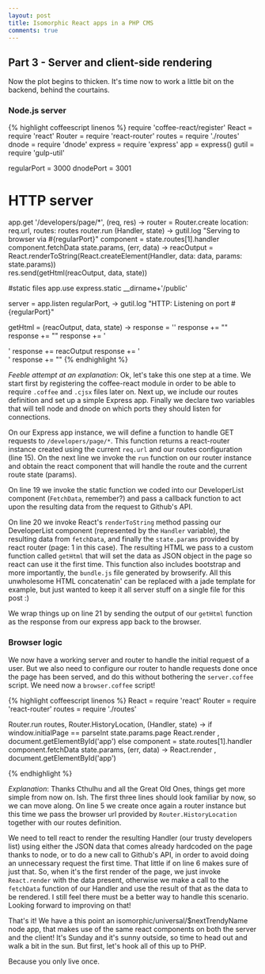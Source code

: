 ```yaml
---
layout: post
title: Isomorphic React apps in a PHP CMS
comments: true
---
```


## Part 3 - Server and client-side rendering

Now the plot begins to thicken. It's time now to work a little bit on the backend, behind the courtains. 

### Node.js server

{% highlight coffeescript linenos %}
require 'coffee-react/register'
React = require 'react'
Router = require 'react-router'
routes = require './routes'
dnode = require 'dnode'
express = require 'express'
app = express()
gutil = require 'gulp-util'

regularPort = 3000
dnodePort = 3001

# HTTP server
app.get '/developers/page/*', (req, res) ->
  router = Router.create location: req.url, routes: routes
  router.run (Handler, state) ->
      gutil.log "Serving to browser via #{regularPort}"
      component = state.routes[1].handler
      component.fetchData state.params, (err, data) ->
        reacOutput = React.renderToString(React.createElement(Handler, data: data, params: state.params))        
        res.send(getHtml(reacOutput, data, state))

#static files
app.use express.static __dirname+'/public'

server = app.listen regularPort, ->
  gutil.log "HTTP: Listening on port #{regularPort}"

getHtml = (reacOutput, data, state) ->
  response = '<link rel="stylesheet" href="https://maxcdn.bootstrapcdn.com/bootstrap/3.3.5/css/bootstrap.min.css">'
  response += "<script>window.reactData = #{JSON.stringify(data)}</script>"
  response += "<script>window.initialPage = #{state.params.page}</script>"
  response += '<div id="app" class="container">'
  response += reacOutput
  response += '</div>'
  response +=  "<script src='http://localhost:#{regularPort}/js/bundle.js'></script>"
{% endhighlight %}

*Feeble attempt at an explanation*: Ok, let's take this one step at a time. We start first by registering the coffee-react module in order to be able to require `.coffee` and `.cjsx` files later on. Next up, we include our routes definition and set up a simple Express app. Finally we declare two variables that will tell node and dnode on which ports they should listen for connections.

On our Express app instance, we will define a function to handle GET requests to `/developers/page/*`. This function returns a react-router instance created using the current `req.url` and our routes configuration (line 15). On the next line we invoke the `run` function on our router instance and obtain the react component that will handle the route  and the current route state (params).

On line 19 we invoke the static function we coded into our DeveloperList component (`FetchData`, remember?) and pass a callback function to act upon the resulting data from the request to Github's API.

On line 20 we invoke React's `renderToString` method passing our DeveloperList component (represented by the `Handler` variable), the resulting data from `fetchData`, and finally the `state.params` provided by react router (page: 1 in this case). The resulting HTML we pass to a custom function called `getHtml`  that will set the data as JSON object in the page so react can use it the first time. This function also includes bootstrap and more importantly, the `bundle.js` file generated by browserify. All this unwholesome HTML concatenatin' can be replaced with a jade template for example, but just wanted to keep it all server stuff on a single file for this post :)

We wrap things up on line 21 by sending the output of our `getHtml` function as the response from our express app back to the browser.

### Browser logic

We  now have a working server and router to handle the initial request of a user. But we also need to configure our router to handle requests done once the page has been served, and do this without bothering the `server.coffee` script. We need now a `browser.coffee` script!


{% highlight coffeescript linenos %}
React = require 'react'
Router = require 'react-router'
routes = require './routes'

Router.run routes, Router.HistoryLocation, (Handler, state) ->
  if window.initialPage == parseInt state.params.page
    React.render <Handler data={window.reactData} params={state.params}/>, document.getElementById('app')
  else
    component = state.routes[1].handler
    component.fetchData state.params, (err, data) ->
      React.render <Handler data={data} params={state.params}/>, document.getElementById('app')

{% endhighlight %}

*Explanation*: Thanks Cthulhu and all the Great Old Ones, things get more simple from now on. Ish. The first three lines should look familiar by now, so we can move along. On line 5 we create once again a router instance but this time we pass the browser url provided by `Router.HistoryLocation` together with our routes definition.

We need to tell react to render the resulting Handler (our trusty developers list) using either the JSON data that comes already hardcoded on the page thanks to node, or to do a new call to Github's API, in order to avoid doing an unnecessary request the first time. That little if on line 6 makes sure of just that. So, when it's the first render of the page, we just invoke `React.render` with the data present, otherwise we make a call to the `fetchData` function of our Handler and use the result of that as the data to be rendered. I still feel there must be a better way to handle this scenario. Looking forward to improving on that!

That's it! We have a this point an isomorphic/universal/$nextTrendyName node app, that makes use of the same react components on both the server and the client! It's Sunday and it's sunny outside, so time to head out and walk a bit in the sun. But first, let's hook all of this up to PHP. 

Because you only live once.
